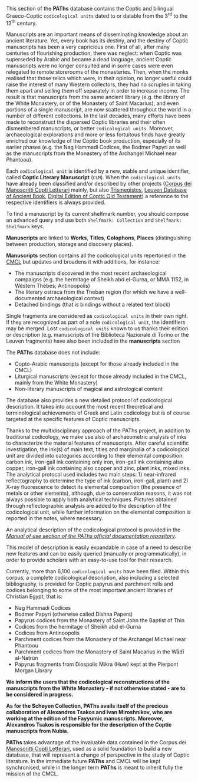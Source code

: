 This section of the **PAThs** database contains the Coptic and bilingual Graeco-Coptic `codicological units` dated to or datable from the 3<sup>rd</sup> to the 13<sup>th</sup> century.

Manuscripts are an important means of disseminating knowledge about an ancient literature. Yet, every book has its destiny, and the destiny of Coptic manuscripts has been a very capricious one. First of all, after many centuries of flourishing production, there was neglect: when Coptic was superseded by Arabic and became a dead language, ancient Coptic manuscripts were no longer consulted and in some cases were even relegated to remote storerooms of the monasteries. Then, when the monks realised that those relics which were, in their opinion, no longer useful could raise the interest of many Western collectors, they had no scruples in taking them apart and selling them off separately in order to increase income. The result is that manuscripts from the same ancient library (e.g. the library of the White Monastery, or of the Monastery of Saint Macarius), and even portions of a single manuscript, are now scattered throughout the world in a number of different collections. In the last decades, many efforts have been made to reconstruct the dispersed Coptic libraries and their often dismembered manuscripts, or better `codicological units`. Moreover, archaeological explorations and more or less fortuitous finds have greatly enriched our knowledge of the Coptic book production, especially of its earlier phases (e.g. the Nag Hammadi Codices, the Bodmer Papyri as well as the manuscripts from the Monastery of the Archangel Michael near Phantoou).

Each `codicological unit` is identified by a new, stable and unique identifier, called **Coptic Literary Manuscript** (`CLM`). When the `codicological units` have already been classified and/or described by other projects ([Corpus dei Manoscritti Copti Letterari](http://www.cmcl.it/) mainly, but also [Trismegistos](https://www.trismegistos.org/tm/index.php), [Leuven Database of Ancient Book](https://www.trismegistos.org/ldab/), [Digital Edition of Coptic Old Testament](https://www.uni-goettingen.de/en/digital+edition+of+the+coptic+%28sahidic%29+old+testament/475974.html)) a reference to the respective identifiers is always provided.

To find a manuscript by its current shelfmark number, you should compose an advanced query and use both `Shelfmark: Collection` and `Shelfmark: Shelfmark` keys.

**Manuscripts** are linked to **Works**, **Titles**, **Colophons**, **Places** (distinguishing between production, storage and discovery places).

**Manuscripts** section contains all the codicological units repertoried in the [CMCL](http://www.cmcl.it/) but updates and broadens it with additions, for instance:
- The manuscripts discovered in the most recent archaeological campaigns (e.g. the hermitage of Sheikh abd el-Gurna, or MMA 1152, in Western Thebes; Antinoopolis)
- The literary ostraca from the Theban region (for which we have a well-documented archaeological context)
- Detached bindings (that is bindings without a related text block)

Single fragments are considered as `codicological units` in their own right. If they are recognized as part of a sole `codicological unit`, the identifiers may be merged. Lost `codicological units` known to us thanks their edition or description (e.g. manuscripts of the Biblioteca Nazionale di Torino or the Leuven fragments) have also been included in the **manuscripts** section

The **PAThs** database does not include:
- Copto-Arabic manuscripts (except for those already included in the CMCL)
- Liturgical manuscripts (except for those already included in the CMCL, mainly from the White Monastery)
-	Non-literary manuscripts of magical and astrological content

The database also provides a new detailed protocol of codicological description. It takes into account the most recent theoretical and terminological achievements of Greek and Latin codicology but is of course targeted at the specific features of Coptic manuscripts.

Thanks to the multidisciplinary approach of the PAThs project, in addition to traditional codicology, we make use also of archaeometric analysis of inks to characterize the material features of manuscripts. After careful scientific investigation, the ink(s) of main text, titles and marginalia of a codicological unit are divided into categories according to their elemental composition: carbon ink, iron-gall ink containing only iron, iron-gall ink containing also copper, iron-gall ink containing also copper and zinc, plant inks, mixed inks. The analytical protocol used includes two main steps: 1) near-infrared reflectography to determine the type of ink (carbon, iron-gall, plant) and 2) X-ray fluorescence to detect its elemental composition (the presence of metals or other elements), although, due to conservation reasons, it was not always possible to apply both analytical techniques. Pictures obtained through reflectographic analysis are added to the description of the codicological unit, while further information on the elemental composition is reported in the notes, where necessary.


An analytical description of the codicological protocol is provided in the [*Manual of use section of the PAThs official documentation repository*](https://docs.paths-erc.eu/handbook/manuscripts).


This model of description is easily expandable in case of a need to describe new features and can be easily queried (manually or programmatically), in order to provide scholars with an easy-to-use tool for their research.

Currently, more than 6,100 `codicological units` have been filed. Within this corpus, a complete codicological description, also including a selected bibliography, is provided for Coptic papyrus and parchment rolls and codices belonging to some of the most important ancient libraries of Christian Egypt, that is:
-	Nag Hammadi Codices
-	Bodmer Papyri (otherwise called Dishna Papers)
-	Papyrus codices from the Monastery of Saint John the Baptist of Thin
-	Codices from the hermitage of Sheikh abd el-Gurna
-	Codices from Antinoopolis
-	Parchment codices from the Monastery of the Archangel Michael near Phantoou
-	Parchment codices from the Monastery of Saint Macarius in the Wādī al-Naṭrūn
- Papyrus fragments from Diospolis Mikra (Huw) kept at the Pierpont Morgan Library

**We inform the users that the codicological reconstructions of the manuscripts from the White Monastery - if not otherwise stated - are to be considered in progress.**

**As for the Schøyen Collection, PAThs avails itself of the precious collaboration of Alexandros Tsakos and Ivan Miroshnikov, who are working at the edition of the Fayyumic manuscripts. Moreover, Alexandros Tsakos is responsible for the description of the Coptic manuscripts from Nubia.**

**PAThs** takes advantage of the invaluable data contained in the Corpus dei [Manoscritti Copti Letterari](http://www.cmcl.it/), used as a solid foundation to build a new database, that will represent a change of perspective in the study of Coptic literature. In the immediate future **PAThs** and CMCL will be kept synchronised, while in the longer term **PAThs** is meant to inherit fully the mission of the CMCL.
